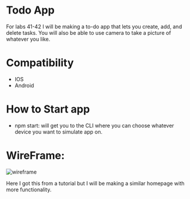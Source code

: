 # Todo App
For labs 41-42 I will be making a to-do app that lets you create, add, and delete tasks. You will also be able to use camera to take a picture of whatever you like.

# Compatibility
- IOS
- Android


# How to Start app

- npm start: will get you to the CLI where you can choose whatever device you want to simulate app on.

# WireFrame: 

![wireframe](<Screenshot 2023-11-14 at 2.53.54 AM.png>)

Here I got this from a tutorial but I will be making a similar homepage with more functionality.